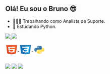 ## Olá! Eu sou o Bruno 😎

  - 👨🏽‍💻 Trabalhando como Analista de Suporte.
  - 🐍 Estudando Python.



 <div>
  <a href="https://github.com/brunohps">
  <img height="170em" src="https://github-readme-stats.vercel.app/api?username=brunohps&show_icons=true&theme=merko&include_all_commits=true&count_private=true"/>
  <img height="170em" src="https://github-readme-stats.vercel.app/api/top-langs/?username=brunohps&layout=compact&langs_count=7&theme=merko"/>   
</div>
  
  
<div style="display: inline_block"><br>
  <img align="center" alt="icon-HTML" height="30" width="40" src="https://raw.githubusercontent.com/devicons/devicon/master/icons/html5/html5-original.svg">
  <img align="center" alt="icon-CSS" height="30" width="40" src="https://raw.githubusercontent.com/devicons/devicon/master/icons/css3/css3-original.svg">
  <img align="center" alt="icon-Python" height="30" width="40" src="https://raw.githubusercontent.com/devicons/devicon/master/icons/python/python-original.svg">
</div>
  
  ##
 
<div> 
 <a href="https://instagram.com/bruno_hps" target="_blank"><img src="https://img.shields.io/badge/-Instagram-%23E4405F?style=for-the-badge&logo=instagram&logoColor=white" target="_blank"></a>
  <a href = "mailto:brunohenrique_santos@hotmail.com"><img src="https://img.shields.io/badge/-Gmail-%23333?style=for-the-badge&logo=gmail&logoColor=white" target="_blank"></a>
  <a href="https://www.linkedin.com/in/bruno-hps/" target="_blank"><img src="https://img.shields.io/badge/-LinkedIn-%230077B5?style=for-the-badge&logo=linkedin&logoColor=white" target="_blank"></a>
